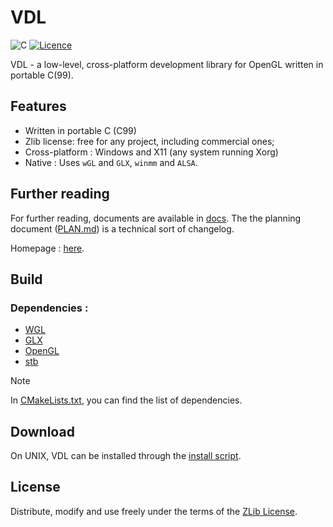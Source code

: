 # VDL

![C](https://img.shields.io/badge/c-%2300599C.svg?style=for-the-badge&logo=c&logoColor=white)
[![Licence](https://img.shields.io/static/v1.svg?label=lLicense&message=ZLib&color=blue&style=for-the-badge)](./LICENSE)

VDL - a low-level, cross-platform development library for OpenGL written in portable C(99).

## Features

* Written in portable C (C99)
* Zlib license: free for any project, including commercial ones;
* Cross-platform : Windows and X11 (any system running Xorg)
* Native : Uses `wGL` and `GLX`, `winmm` and `ALSA`.

## Further reading

For further reading, documents are available in [docs](./docs/). The the planning document ([PLAN.md](./docs/PLAN.md)) is a technical sort of changelog.

Homepage : [here](https://adamonair.neocities.org/vdl).

## Build

### Dependencies :

* [WGL](https://registry.khronos.org/OpenGL/api/GL/wgl.h)
* [GLX](https://dri.freedesktop.org/wiki/GLX/)
* [OpenGL](https://www.opengl.org/)
* [stb](https://github.com/nothings/stb)

> [!NOTE]  
> In [CMakeLists.txt](./CMakeLists.txt), you can find the list of dependencies.

## Download

On UNIX, VDL can be installed through the [install script](https://github.com/AdamOnAir/pkg/blob/trunk/installer.sh).
## License

Distribute, modify and use freely under the terms of the [ZLib License](./LICENSE).

<!--
Copyright (C) 2024 Ellouze Adam <elzadam11@tutamail.com>
  
This software is provided 'as-is', without any express or implied
warranty.  In no event will the authors be held liable for any damages
arising from the use of this software.

Permission is granted to anyone to use this software for any purpose,
including commercial applications, and to alter it and redistribute it
freely, subject to the following restrictions:
  
1. The origin of this software must not be misrepresented; you must not
   claim that you wrote the original software. If you use this software
   in a product, an acknowledgment in the product documentation would be
   appreciated but is not required. 
2. Altered source versions must be plainly marked as such, and must not be
   misrepresented as being the original software.
3. This notice may not be removed or altered from any source distribution.
-->
